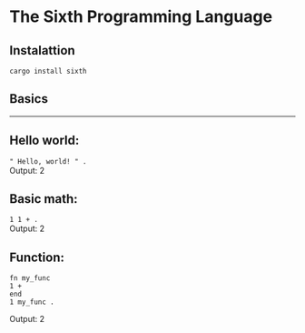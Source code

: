 # The Sixth Programming Language

## Instalattion
```cargo install sixth```

## Basics
-----
## Hello world:
```" Hello, world! " .```
<br>Output: 2
<br>

## Basic math:
```1 1 + .```
<br>Output: 2
<br>

## Function:
```
fn my_func
1 +
end
1 my_func .
```
Output: 2